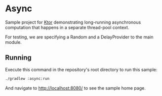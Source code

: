 # Async

Sample project for [Ktor](https://ktor.io) demonstrating long-running asynchronous
computation that happens in a separate thread-pool context.

For testing, we are specifying a Random and a DelayProvider to the main module.

## Running

Execute this command in the repository's root directory to run this sample:

```bash
./gradlew :async:run
```
 
And navigate to [http://localhost:8080/](http://localhost:8080/) to see the sample home page.  
